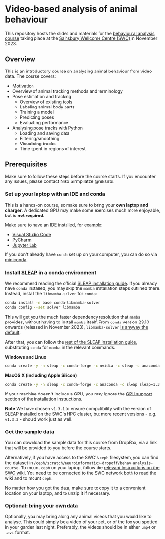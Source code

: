 # Video-based analysis of animal behaviour
This repository hosts the slides and materials for the
[behavioural analysis course](https://software-skills.neuroinformatics.dev/courses/video-analysis.html) taking place at the [Sainsbury Wellcome Centre (SWC)](https://www.sainsburywellcome.org/web/)
in November 2023.

## Overview
This is an introductory course on analysing animal behaviour from video data. The course covers:

- Motivation
- Overview of animal tracking methods and terminology
- Pose estimation and tracking
  - Overview of existing tools
  - Labeling animal body parts
  - Training a model
  - Predicting poses
  - Evaluating performance
- Analysing pose tracks with Python
  - Loading and saving data
  - Filtering/smoothing
  - Visualising tracks
  - Time spent in regions of interest

## Prerequisites
Make sure to follow these steps before the course starts. If you encounter any issues, please contact Niko Sirmpilatze @niksirbi.

### Set up your laptop with an IDE and conda
This is a hands-on course, so make sure to bring your **own laptop and charger**.
A dedicated GPU may make some exercises much more enjoyable, but is **not required**.

Make sure to have an IDE installed, for example:
- [Visual Studio Code](https://code.visualstudio.com/)
- [PyCharm](https://www.jetbrains.com/pycharm/)
- [Jupyter Lab](https://jupyter.org/install)

If you don't already have `conda` set up on your computer, 
you can do so via [miniconda](https://docs.conda.io/projects/miniconda/en/latest/).

### Install [SLEAP](https://sleap.ai) in a conda environment
We recommend reading the official [SLEAP installation guide](https://sleap.ai/installation.html).
If you already have `conda` installed, you may skip the `mamba` installation steps outlined there.
Instead, install the `libmamba-solver` for `conda`:

```bash
conda install -n base conda-libmamba-solver
conda config --set solver libmamba
```
This will get you the much faster dependency resolution that `mamba` provides, without having to install `mamba` itself.
From `conda` version 23.10 onwards (released in November 2023), `libmamba-solver` [is anyway the default](https://conda.org/blog/2023-11-06-conda-23-10-0-release/).

After that, you can follow the [rest of the SLEAP installation guide](https://sleap.ai/installation.html#conda-package), substituting `conda` for `mamba` in the relevant commands.

**Windows and Linux**
```bash
conda create -y -n sleap -c conda-forge -c nvidia -c sleap -c anaconda sleap=1.3.1
```

**MacOS X (including Apple Silicon)**
```bash
conda create -y -n sleap -c conda-forge -c anaconda -c sleap sleap=1.3.1
```
If your machine doesn't include a GPU, you may ignore the [GPU support](https://sleap.ai/installation.html#gpu-support) section of the installation instructions.

__Note__
We have chosen `v1.3.1` to ensure compatibility with the version of SLEAP installed on the SWC's HPC cluster, but more recent versions - e.g. `v1.3.3` - should work just as well.

### Get the sample data
You can download the sample data for this course from DropBox, via a link that will be provided to you before the course starts.

Alternatively, if you have access to the SWC's `ceph` filesystem, you can find the dataset in `/ceph/scratch/neuroinformatics-dropoff/behav-analysis-course`. To mount `ceph` on your laptop, follow the [relevant instructions on the SWC wiki](https://wiki.ucl.ac.uk/display/SSC/Storage%3A+Ceph). You need to be connected to the SWC network both to read the wiki and to mount `ceph`.

No matter how you got the data, make sure to copy it to a convenient location on your laptop, and to unzip it if necessary.

### Optional: bring your own data
Optionally, you may bring along any animal videos that you would like to analyse. This could simply be a video of your pet, or of the fox you spotted in your garden last night. Preferably, the videos should be in either `.mp4` or `.avi` format.